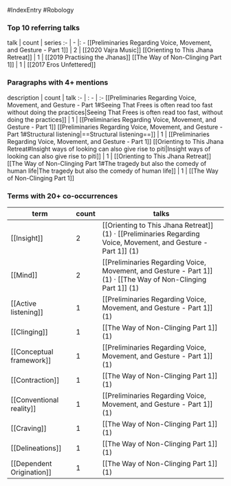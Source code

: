 #IndexEntry #Robology

### Top 10 referring talks
talk | count | series
:- | - |: -
[[Preliminaries Regarding Voice, Movement, and Gesture - Part 1]] | 2 | [[2020 Vajra Music]]
[[Orienting to This Jhana Retreat]] | 1 | [[2019 Practising the Jhanas]]
[[The Way of Non-Clinging Part 1]] | 1 | [[2017 Eros Unfettered]]

### Paragraphs with 4+ mentions
description | count | talk
:- | : - | :-
[[Preliminaries Regarding Voice, Movement, and Gesture - Part 1#Seeing That Frees is often read too fast without doing the practices\|Seeing That Frees is often read too fast, without doing the practices]] | 1 | [[Preliminaries Regarding Voice, Movement, and Gesture - Part 1]]
[[Preliminaries Regarding Voice, Movement, and Gesture - Part 1#Structural listening\|==Structural listening==]] | 1 | [[Preliminaries Regarding Voice, Movement, and Gesture - Part 1]]
[[Orienting to This Jhana Retreat#Insight ways of looking can also give rise to piti\|Insight ways of looking can also give rise to piti]] | 1 | [[Orienting to This Jhana Retreat]]
[[The Way of Non-Clinging Part 1#The tragedy but also the comedy of human life\|The tragedy but also the comedy of human life]] | 1 | [[The Way of Non-Clinging Part 1]]

### Terms with 20+ co-occurrences
term | count | talks
-|-|-
[[Insight]] | 2 | <span class="counts">[[Orienting to This Jhana Retreat]] (1) · [[Preliminaries Regarding Voice, Movement, and Gesture - Part 1]] (1)</span> 
[[Mind]] | 2 | <span class="counts">[[Preliminaries Regarding Voice, Movement, and Gesture - Part 1]] (1) · [[The Way of Non-Clinging Part 1]] (1)</span> 
[[Active listening]] | 1 | <span class="counts">[[Preliminaries Regarding Voice, Movement, and Gesture - Part 1]] (1)</span> 
[[Clinging]] | 1 | <span class="counts">[[The Way of Non-Clinging Part 1]] (1)</span> 
[[Conceptual framework]] | 1 | <span class="counts">[[Preliminaries Regarding Voice, Movement, and Gesture - Part 1]] (1)</span> 
[[Contraction]] | 1 | <span class="counts">[[The Way of Non-Clinging Part 1]] (1)</span> 
[[Conventional reality]] | 1 | <span class="counts">[[Preliminaries Regarding Voice, Movement, and Gesture - Part 1]] (1)</span> 
[[Craving]] | 1 | <span class="counts">[[The Way of Non-Clinging Part 1]] (1)</span> 
[[Delineations]] | 1 | <span class="counts">[[The Way of Non-Clinging Part 1]] (1)</span> 
[[Dependent Origination]] | 1 | <span class="counts">[[The Way of Non-Clinging Part 1]] (1)</span> 


